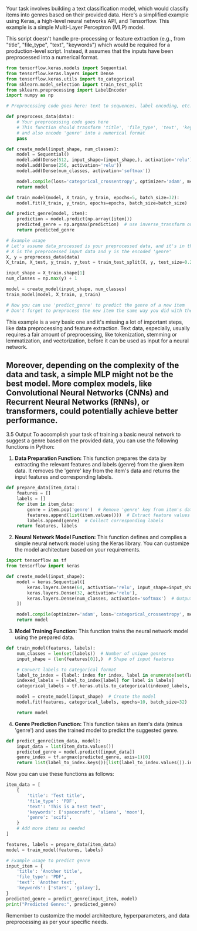 Your task involves building a text classification model, which would classify items into genres based on their provided data. Here's a simplified example using Keras, a high-level neural networks API, and Tensorflow. This example is a simple Multi-Layer Perceptron (MLP) model.

This script doesn't handle pre-processing or feature extraction (e.g., from "title", "file_type", "text", "keywords") which would be required for a production-level script. Instead, it assumes that the inputs have been preprocessed into a numerical format.

```python
from tensorflow.keras.models import Sequential
from tensorflow.keras.layers import Dense
from tensorflow.keras.utils import to_categorical
from sklearn.model_selection import train_test_split
from sklearn.preprocessing import LabelEncoder
import numpy as np

# Preprocessing code goes here: text to sequences, label encoding, etc.

def preprocess_data(data):
    # Your preprocessing code goes here
    # This function should transform 'title', 'file_type', 'text', 'keywords' into numerical vectors
    # and also encode 'genre' into a numerical format
    pass

def create_model(input_shape, num_classes):
    model = Sequential()
    model.add(Dense(512, input_shape=(input_shape,), activation='relu'))
    model.add(Dense(256, activation='relu'))
    model.add(Dense(num_classes, activation='softmax'))

    model.compile(loss='categorical_crossentropy', optimizer='adam', metrics=['accuracy'])
    return model

def train_model(model, X_train, y_train, epochs=5, batch_size=32):
    model.fit(X_train, y_train, epochs=epochs, batch_size=batch_size)

def predict_genre(model, item):
    prediction = model.predict(np.array([item]))
    predicted_genre = np.argmax(prediction)  # use inverse_transform on label encoder if you used it for 'genre'
    return predicted_genre

# Example usage
# Let's assume data_processed is your preprocessed data, and it's in the form (X, y)
# X is the preprocessed input data and y is the encoded 'genre'
X, y = preprocess_data(data)
X_train, X_test, y_train, y_test = train_test_split(X, y, test_size=0.2, random_state=42)

input_shape = X_train.shape[1]
num_classes = np.max(y) + 1

model = create_model(input_shape, num_classes)
train_model(model, X_train, y_train)

# Now you can use 'predict_genre' to predict the genre of a new item
# Don't forget to preprocess the new item the same way you did with the training data
```

This example is a very basic one and it's missing a lot of important steps, like data preprocessing and feature extraction. Text data, especially, usually requires a fair amount of preprocessing, like tokenization, stemming or lemmatization, and vectorization, before it can be used as input for a neural network.

Moreover, depending on the complexity of the data and task, a simple MLP might not be the best model. More complex models, like Convolutional Neural Networks (CNNs) and Recurrent Neural Networks (RNNs), or transformers, could potentially achieve better performance.
---
3.5 Output
To accomplish your task of training a basic neural network to suggest a genre based on the provided data, you can use the following functions in Python:

1. **Data Preparation Function:**
   This function prepares the data by extracting the relevant features and labels (genre) from the given item data. It removes the 'genre' key from the item's data and returns the input features and corresponding labels.

```python
def prepare_data(item_data):
    features = []
    labels = []
    for item in item_data:
        genre = item.pop('genre')  # Remove 'genre' key from item's data
        features.append(list(item.values()))  # Extract feature values
        labels.append(genre)  # Collect corresponding labels
    return features, labels
```

2. **Neural Network Model Function:**
   This function defines and compiles a simple neural network model using the Keras library. You can customize the model architecture based on your requirements.

```python
import tensorflow as tf
from tensorflow import keras

def create_model(input_shape):
    model = keras.Sequential([
        keras.layers.Dense(64, activation='relu', input_shape=input_shape),
        keras.layers.Dense(32, activation='relu'),
        keras.layers.Dense(num_classes, activation='softmax')  # Output layer with softmax activation
    ])

    model.compile(optimizer='adam', loss='categorical_crossentropy', metrics=['accuracy'])
    return model
```

3. **Model Training Function:**
   This function trains the neural network model using the prepared data.

```python
def train_model(features, labels):
    num_classes = len(set(labels))  # Number of unique genres
    input_shape = (len(features[0]),)  # Shape of input features

    # Convert labels to categorical format
    label_to_index = {label: index for index, label in enumerate(set(labels))}
    indexed_labels = [label_to_index[label] for label in labels]
    categorical_labels = tf.keras.utils.to_categorical(indexed_labels, num_classes=num_classes)

    model = create_model(input_shape)  # Create the model
    model.fit(features, categorical_labels, epochs=10, batch_size=32)  # Train the model

    return model
```

4. **Genre Prediction Function:**
   This function takes an item's data (minus 'genre') and uses the trained model to predict the suggested genre.

```python
def predict_genre(item_data, model):
    input_data = list(item_data.values())
    predicted_genre = model.predict([input_data])
    genre_index = tf.argmax(predicted_genre, axis=1)[0]
    return list(label_to_index.keys())[list(label_to_index.values()).index(genre_index)]
```

Now you can use these functions as follows:

```python
item_data = [
    {
        'title': 'Test title',
        'file_type': 'PDF',
        'text': 'This is a test text',
        'keywords': ['spacecraft', 'aliens', 'moon'],
        'genre': 'scifi',
    }
    # Add more items as needed
]

features, labels = prepare_data(item_data)
model = train_model(features, labels)

# Example usage to predict genre
input_item = {
    'title': 'Another title',
    'file_type': 'PDF',
    'text': 'Another text',
    'keywords': ['stars', 'galaxy'],
}
predicted_genre = predict_genre(input_item, model)
print("Predicted Genre:", predicted_genre)
```

Remember to customize the model architecture, hyperparameters, and data preprocessing as per your specific needs.
